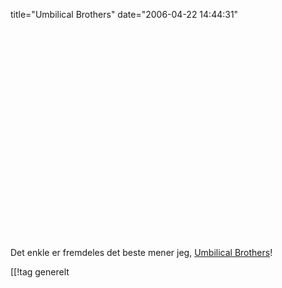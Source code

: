 title="Umbilical Brothers"
date="2006-04-22 14:44:31"
<object width="425" height="350"><param name="movie" value="http://www.youtube.com/v/tsITki4iqIo"></param><embed src="http://www.youtube.com/v/tsITki4iqIo" type="application/x-shockwave-flash" width="425" height="350"></embed></object>

Det enkle er fremdeles det beste mener jeg, <a href="http://www.umbilicalbrothers.com/">Umbilical Brothers</a>!

[[!tag  generelt
